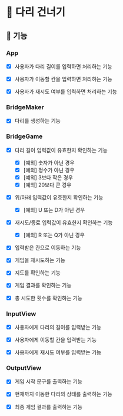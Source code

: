 # 🌉 다리 건너기

## 🚀 기능

### App

- [x] 사용자가 다리 길이를 입력하면 처리하는 기능

- [x] 사용자가 이동할 칸을 입력하면 처리하는 기능

- [x] 사용자가 재시도 여부를 입력하면 처리하는 기능

### BridgeMaker

- [x] 다리를 생성하는 기능

### BridgeGame

- [x] 다리 길이 입력값이 유효한지 확인하는 기능
  - [x] [예외] 숫자가 아닌 경우
  - [x] [예외] 정수가 아닌 경우
  - [x] [예외] 3보다 작은 경우
  - [x] [예외] 20보다 큰 경우

- [x] 위/아래 입력값이 유효한지 확인하는 기능
  - [x] [예외] U 또는 D가 아닌 경우

- [x] 재시도/종료 입력값이 유효한지 확인하는 기능
  - [x] [예외] R 또는 Q가 아닌 경우

- [x] 입력받은 칸으로 이동하는 기능

- [x] 게임을 재시도하는 기능

- [x] 지도를 확인하는 기능

- [x] 게임 결과를 확인하는 기능

- [x] 총 시도한 횟수를 확인하는 기능

### InputView 

- [x] 사용자에게 다리의 길이를 입력받는 기능

- [x] 사용자에게 이동할 칸을 입력받는 기능

- [x] 사용자에게 재시도 여부를 입력받는 기능

### OutputView

- [x] 게임 시작 문구를 출력하는 기능

- [x] 현재까지 이동한 다리의 상태를 출력하는 기능

- [x] 최종 게임 결과를 출력하는 기능
